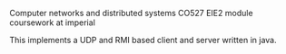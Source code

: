 Computer networks and distributed systems CO527 EIE2 module coursework at imperial

This implements a UDP and RMI based client and server written in java.
